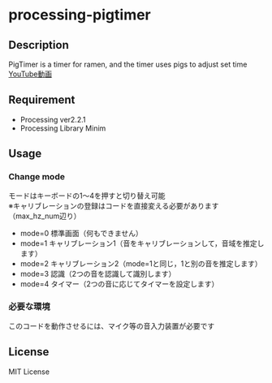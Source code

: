 # processing-pigtimer

## Description
PigTimer is a timer for ramen, and the timer uses pigs to adjust set time  
[YouTube動画](https://youtu.be/Z8DOZ3PvtQU)  

## Requirement
* Processing ver2.2.1
* Processing Library Minim

## Usage

### Change mode
モードはキーボードの1〜4を押すと切り替え可能  
※キャリブレーションの登録はコードを直接変える必要があります（max_hz_num辺り）  
* mode=0 標準画面（何もできません）
* mode=1 キャリブレーション1（音をキャリブレーションして，音域を推定します）
* mode=2 キャリブレーション2（mode=1と同じ，1と別の音を推定します）
* mode=3 認識（2つの音を認識して識別します）
* mode=4 タイマー（2つの音に応じてタイマーを設定します）

### 必要な環境
このコードを動作させるには、マイク等の音入力装置が必要です  

## License
MIT License  
